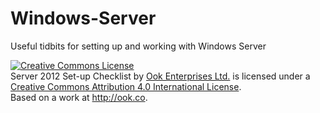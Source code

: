 Windows-Server
==============

Useful tidbits for setting up and working with Windows Server

<a rel="license" href="http://creativecommons.org/licenses/by/4.0/"><img alt="Creative Commons License" style="border-width:0" src="https://i.creativecommons.org/l/by/4.0/80x15.png" /></a><br /><span xmlns:dct="http://purl.org/dc/terms/" href="http://purl.org/dc/dcmitype/Text" property="dct:title" rel="dct:type">Server 2012 Set-up Checklist</span> by <a xmlns:cc="http://creativecommons.org/ns#" href="http://ook.co" property="cc:attributionName" rel="cc:attributionURL">Ook Enterprises Ltd.</a> is licensed under a <a rel="license" href="http://creativecommons.org/licenses/by/4.0/">Creative Commons Attribution 4.0 International License</a>.<br />Based on a work at <a xmlns:dct="http://purl.org/dc/terms/" href="http://ook.co" rel="dct:source">http://ook.co</a>.